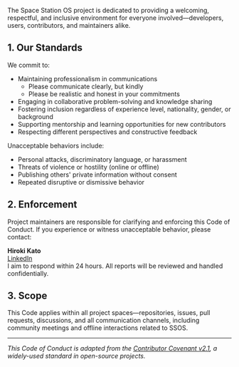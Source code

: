 The Space Station OS project is dedicated to providing a welcoming, respectful, and inclusive environment for everyone involved—developers, users, contributors, and maintainers alike.

## 1. Our Standards

We commit to:

- Maintaining professionalism in communications
  - Please communicate clearly, but kindly
  - Please be realistic and honest in your commitments
- Engaging in collaborative problem-solving and knowledge sharing
- Fostering inclusion regardless of experience level, nationality, gender, or background
- Supporting mentorship and learning opportunities for new contributors
- Respecting different perspectives and constructive feedback

Unacceptable behaviors include:

- Personal attacks, discriminatory language, or harassment
- Threats of violence or hostility (online or offline)
- Publishing others' private information without consent
- Repeated disruptive or dismissive behavior

## 2. Enforcement

Project maintainers are responsible for clarifying and enforcing this Code of Conduct. If you experience or witness unacceptable behavior, please contact:

**Hiroki Kato**  
[LinkedIn](https://www.linkedin.com/in/hiroki-kato-robo/)  
I aim to respond within 24 hours. All reports will be reviewed and handled confidentially.

## 3. Scope

This Code applies within all project spaces—repositories, issues, pull requests, discussions, and all communication channels, including community meetings and offline interactions related to SSOS.

---

_This Code of Conduct is adapted from the [Contributor Covenant v2.1](https://www.contributor-covenant.org/), a widely-used standard in open-source projects._
